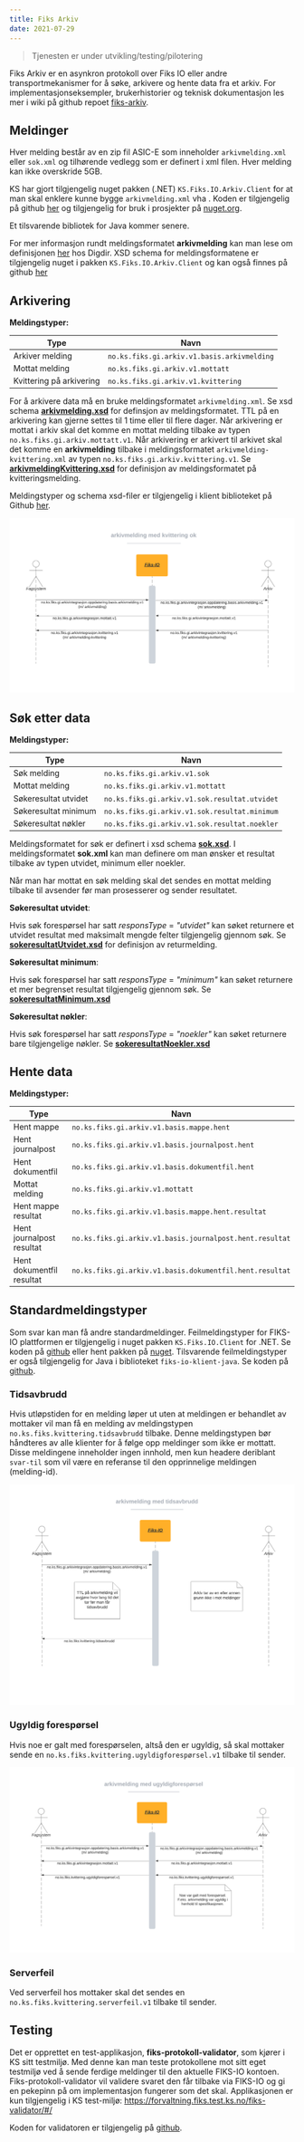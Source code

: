 ```yaml
---
title: Fiks Arkiv
date: 2021-07-29
---
```


> Tjenesten er under utvikling/testing/pilotering

Fiks Arkiv er en asynkron protokoll over Fiks IO eller andre transportmekanismer for å søke, arkivere og hente data fra et arkiv.
For implementasjonseksempler, brukerhistorier og teknisk dokumentasjon les mer i wiki på github repoet [fiks-arkiv](https://github.com/ks-no/fiks-arkiv/wiki).


## Meldinger
Hver melding består av en zip fil ASIC-E som inneholder `arkivmelding.xml` eller `sok.xml` og tilhørende vedlegg som er definert i xml filen.
Hver melding kan ikke overskride 5GB.

KS har gjort tilgjengelig nuget pakken (.NET) `KS.Fiks.IO.Arkiv.Client` for at man skal enklere kunne bygge `arkivmelding.xml` vha . Koden er tilgjengelig på github [her](https://github.com/ks-no/fiks-arkiv-client-dotnet) og tilgjengelig for bruk i prosjekter på [nuget.org](https://www.nuget.org/packages/KS.Fiks.IO.Arkiv.Client/).

Et tilsvarende bibliotek for Java kommer senere.

For mer informasjon rundt meldingsformatet **arkivmelding** kan man lese om definisjonen [her](https://docs.digdir.no/eformidling_nm_arkivmeldingen.html) hos Digdir.
XSD schema for meldingsformatene er tilgjengelig nuget i pakken `KS.Fiks.IO.Arkiv.Client` og kan også finnes på github [her](https://github.com/ks-no/fiks-arkiv-client-dotnet/tree/main/KS.Fiks.IO.Arkiv.Client/Schema)

## Arkivering
**Meldingstyper:** 

|   Type    | Navn |
| ----------- | ----------- |
| Arkiver melding      | `no.ks.fiks.gi.arkiv.v1.basis.arkivmelding`       |
| Mottat melding      | `no.ks.fiks.gi.arkiv.v1.mottatt`       |
| Kvittering på arkivering  | `no.ks.fiks.gi.arkiv.v1.kvittering`        |

For å arkivere data må en bruke meldingsformatet `arkivmelding.xml`. Se xsd schema [**arkivmelding.xsd**](https://github.com/ks-no/fiks-arkiv-client-dotnet/blob/main/KS.Fiks.IO.Arkiv.Client/Schema/arkivmelding.xsd) for definsjon av meldingsformatet. 
TTL på en arkivering kan gjerne settes til 1 time eller til flere dager.
Når arkivering er mottat i arkiv skal det komme en mottat melding tilbake av typen `no.ks.fiks.gi.arkiv.mottatt.v1`.
Når arkivering er arkivert til arkivet skal det komme en **arkivmelding** tilbake i meldingsformatet `arkivmelding-kvittering.xml` av typen `no.ks.fiks.gi.arkiv.kvittering.v1`. Se [**arkivmeldingKvittering.xsd**](https://github.com/ks-no/fiks-arkiv-client-dotnet/blob/main/KS.Fiks.IO.Arkiv.Client/Schema/arkivmeldingKvittering.xsd) for definisjon av meldingsformatet på kvitteringsmelding. 

Meldingstyper og schema xsd-filer er tilgjengelig i klient biblioteket på Github [her](https://github.com/ks-no/fiks-arkiv-client-dotnet/blob/main/KS.Fiks.IO.Arkiv.Client/Models/ArkivintegrasjonMeldingTypeV1.cs).

![arkivmelding_med_kvittering_ok](/images/arkivmelding_med_kvittering_ok.png "Arkivmelding med kvittering")

## Søk etter data
**Meldingstyper:** 

|   Type    | Navn |
| ----------- | ----------- |
| Søk melding      | `no.ks.fiks.gi.arkiv.v1.sok`       |
| Mottat melding      | `no.ks.fiks.gi.arkiv.v1.mottatt`       |
| Søkeresultat utvidet  | `no.ks.fiks.gi.arkiv.v1.sok.resultat.utvidet`        |
| Søkeresultat minimum  | `no.ks.fiks.gi.arkiv.v1.sok.resultat.minimum`        |
| Søkeresultat nøkler  | `no.ks.fiks.gi.arkiv.v1.sok.resultat.noekler`        |

Meldingsformatet for søk er definert i xsd schema [**sok.xsd**](https://github.com/ks-no/fiks-arkiv-client-dotnet/blob/main/KS.Fiks.IO.Arkiv.Client/Schema/sok.xsd). I meldingsformatet **sok.xml** kan man definere om man ønsker et resultat tilbake av typen utvidet, minimum eller noekler.

Når man har mottat en søk melding skal det sendes en mottat melding tilbake til avsender før man prosesserer og sender resultatet. 

**Søkeresultat utvidet**:

Hvis søk forespørsel har satt *responsType* = *"utvidet"*  kan søket returnere et utvidet resultat med maksimalt mengde felter tilgjengelig gjennom søk. Se [**sokeresultatUtvidet.xsd**](https://github.com/ks-no/fiks-arkiv-client-dotnet/blob/main/KS.Fiks.IO.Arkiv.Client/Schema/sokeresultatUtvidet.xsd) for definisjon av returmelding.

**Søkeresultat minimum**:

Hvis søk forespørsel har satt *responsType* = *"minimum"* kan søket returnere et mer begrenset resultat tilgjengelig gjennom søk. Se [**sokeresultatMinimum.xsd**](https://github.com/ks-no/fiks-arkiv-client-dotnet/blob/main/KS.Fiks.IO.Arkiv.Client/Schema/sokeresultatMinimum.xsd)

**Søkeresultat nøkler**:

Hvis søk forespørsel har satt *responsType* = *"noekler"* kan søket returnere bare tilgjengelige nøkler. Se [**sokeresultatNoekler.xsd**](https://github.com/ks-no/fiks-arkiv-client-dotnet/blob/main/KS.Fiks.IO.Arkiv.Client/Schema/sokeresultatNoekler.xsd)

## Hente data
**Meldingstyper:**

|   Type    | Navn |
| ----------- | ----------- |
| Hent mappe      | `no.ks.fiks.gi.arkiv.v1.basis.mappe.hent`       |
| Hent journalpost      | `no.ks.fiks.gi.arkiv.v1.basis.journalpost.hent`       |
| Hent dokumentfil  | `no.ks.fiks.gi.arkiv.v1.basis.dokumentfil.hent`        |
| Mottat melding      | `no.ks.fiks.gi.arkiv.v1.mottatt`       |
| Hent mappe resultat      | `no.ks.fiks.gi.arkiv.v1.basis.mappe.hent.resultat`       |
| Hent journalpost resultat      | `no.ks.fiks.gi.arkiv.v1.basis.journalpost.hent.resultat`       |
| Hent dokumentfil resultat      | `no.ks.fiks.gi.arkiv.v1.basis.dokumentfil.hent.resultat`       |

## Standardmeldingstyper
Som svar kan man få andre standardmeldinger. 
Feilmeldingstyper for FIKS-IO plattformen er tilgjengelig i nuget pakken `KS.Fiks.IO.Client` for .NET. Se koden på  [github](https://github.com/ks-no/fiks-io-client-dotnet/blob/master/KS.Fiks.IO.Client/Models/Feilmelding/FeilmeldingMeldingTypeV1.cs) eller hent pakken på [nuget](https://www.nuget.org/packages/KS.Fiks.IO.Client/).
Tilsvarende feilmeldingstyper er også tilgjengelig for Java i biblioteket `fiks-io-klient-java`. Se koden på [github](https://github.com/ks-no/fiks-io-klient-java/blob/master/src/main/java/no/ks/fiks/io/client/model/feilmelding/FeilmeldingMeldingTypeV1.java).

### Tidsavbrudd
Hvis utløpstiden for en melding løper ut uten at meldingen er behandlet av mottaker vil man få en melding av meldingstypen `no.ks.fiks.kvittering.tidsavbrudd` tilbake.
Denne meldingstypen bør håndteres av alle klienter for å følge opp meldinger som ikke er mottatt. Disse meldingene inneholder ingen innhold, men kun headere deriblant `svar-til` som vil være en referanse til den opprinnelige meldingen (melding-id).

![arkivmelding_med_tidsavbrudd](/images/arkivmelding_med_tidsavbrudd.png "Arkivmelding med tidsavbrudd")

### Ugyldig forespørsel
Hvis noe er galt med forespørselen, altså den er ugyldig, så skal mottaker sende en `no.ks.fiks.kvittering.ugyldigforespørsel.v1` tilbake til sender.

![arkivmelding_med_ugyldigforesporsel](/images/arkivmelding_med_ugyldigforesporsel.png "Arkivmelding med ugyldig forespørsel")

### Serverfeil
Ved serverfeil hos mottaker skal det sendes en `no.ks.fiks.kvittering.serverfeil.v1` tilbake til sender.

## Testing
Det er opprettet en test-applikasjon, **fiks-protokoll-validator**, som kjører i KS sitt testmiljø. Med denne kan man teste protokollene mot sitt eget testmiljø ved å sende ferdige meldinger til den aktuelle FIKS-IO kontoen. 
Fiks-protokoll-validator vil validere svaret den får tilbake via FIKS-IO og gi en pekepinn på om implementasjon fungerer som det skal.
Applikasjonen er kun tilgjengelig i KS test-miljø: https://forvaltning.fiks.test.ks.no/fiks-validator/#/

Koden for validatoren er tilgjengelig på [github](https://github.com/ks-no/fiks-protokoll-validator). 









